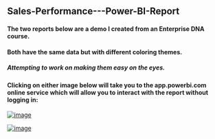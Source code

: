 ## Sales-Performance---Power-BI-Report

#### The two reports below are a demo I created from an Enterprise DNA course. 
#### Both have the same data but with different coloring themes. 
##### Attempting to work on making them easy on the eyes.

#### Clicking on either image below will take you to the app.powerbi.com online service which will allow you to interact with the report without logging in:

[![image](https://user-images.githubusercontent.com/51466879/113217935-a8acd180-924c-11eb-9945-fe72bd7391ca.png)](https://app.powerbi.com/view?r=eyJrIjoiYWViNDVlMDItOWQxMC00MDY3LTk5OTEtNTlhZjMzMzZiMzIwIiwidCI6IjA1ZmQ0ZTcwLTg4ZWQtNGEyMS05ZGZlLTYzNmQ1Zjg5ODQyYSIsImMiOjZ9)

[![image](https://user-images.githubusercontent.com/51466879/113224882-64c0c900-925a-11eb-86e6-248cf6efd36a.png)](https://app.powerbi.com/view?r=eyJrIjoiOWY0YWRiYjktM2YyZC00MWE3LWEzMTQtZGJkMzQ3ZGEwNDgwIiwidCI6IjA1ZmQ0ZTcwLTg4ZWQtNGEyMS05ZGZlLTYzNmQ1Zjg5ODQyYSIsImMiOjZ9)
